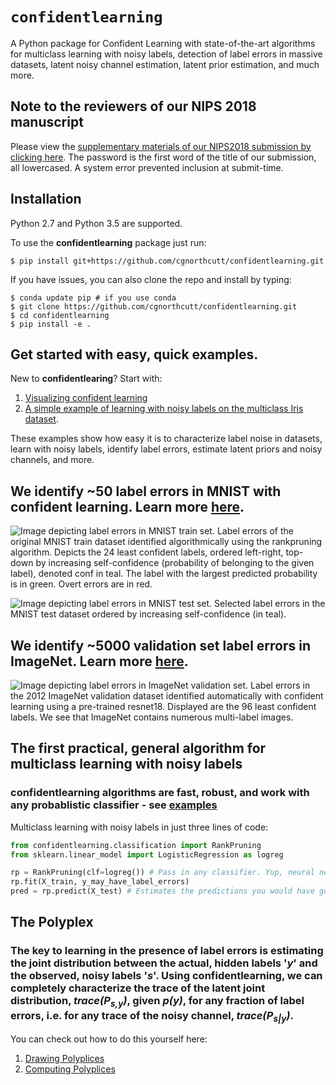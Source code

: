 # ```confidentlearning```
A Python package for Confident Learning with state-of-the-art algorithms for multiclass learning with noisy labels, detection of label errors in massive datasets, latent noisy channel estimation, latent prior estimation, and much more.

## Note to the reviewers of our NIPS 2018 manuscript
Please view the [supplementary materials of our NIPS2018 submission by clicking here](https://www.dropbox.com/s/n8hydz9zj6skqwg/nips2018_confident_learning_supplements.pdf?dl=0). The password is the first word of the title of our submission, all lowercased. A system error prevented inclusion at submit-time. 

## Installation

Python 2.7 and Python 3.5 are supported.

To use the **confidentlearning** package just run:

```
$ pip install git+https://github.com/cgnorthcutt/confidentlearning.git
```

If you have issues, you can also clone the repo and install by typing:

```
$ conda update pip # if you use conda
$ git clone https://github.com/cgnorthcutt/confidentlearning.git
$ cd confidentlearning
$ pip install -e .
```

## Get started with easy, quick examples.

New to **confidentlearing**? Start with:

1. [Visualizing confident learning](examples/visualizing_confident_learning.ipynb)
2. [A simple example of learning with noisy labels on the multiclass Iris dataset](examples/iris_simple_example.ipynb). 

These examples show how easy it is to characterize label noise in datasets, learn with noisy labels, identify label errors, estimate latent priors and noisy channels, and more.

## We identify ~50 label errors in MNIST with confident learning. Learn more [here](finding_MNIST_label_errors).
![Image depicting label errors in MNIST train set.](https://raw.githubusercontent.com/cgnorthcutt/confidentlearning/master/img/mnist_training_label_errors24_prune_by_noise_rate.png)
Label errors of the original MNIST train dataset identified algorithmically using the rankpruning algorithm. Depicts the 24 least confident labels, ordered left-right, top-down by increasing self-confidence (probability of belonging to the given label), denoted conf in teal. The label with the largest predicted probability is in green. Overt errors are in red.

![Image depicting label errors in MNIST test set.](https://raw.githubusercontent.com/cgnorthcutt/confidentlearning/master/img/mnist_test_label_errors8.png)
 Selected label errors in the MNIST test dataset ordered by increasing self-confidence (in teal).

## We identify ~5000 validation set label errors in ImageNet. Learn more [here](finding_ImageNet_label_errors).
![Image depicting label errors in ImageNet validation set.](https://raw.githubusercontent.com/cgnorthcutt/confidentlearning/master/img/imagenet_validation_label_errors_96_prune_by_noise_rate.jpg)
Label errors in the 2012 ImageNet validation dataset identified automatically with confident learning using a pre-trained resnet18. Displayed are the 96 least confident labels. We see that ImageNet contains numerous multi-label images.


## The first practical, general algorithm for multiclass learning with noisy labels
### **confidentlearning** algorithms are fast, robust, and work with any probablistic classifier - see [examples](examples)
Multiclass learning with noisy labels in just three lines of code:

```python
from confidentlearning.classification import RankPruning
from sklearn.linear_model import LogisticRegression as logreg

rp = RankPruning(clf=logreg()) # Pass in any classifier. Yup, neural networks work, too.
rp.fit(X_train, y_may_have_label_errors)
pred = rp.predict(X_test) # Estimates the predictions you would have gotten had you trained without label errors.
``` 

## The Polyplex 
### The key to learning in the presence of label errors is estimating the joint distribution between the actual, hidden labels '*y*' and the observed, noisy labels '*s*'. Using **confidentlearning**, we can completely characterize the trace of the latent joint distribution, *trace(P<sub>s,y</sub>)*, given *p(y)*, for any fraction of label errors, i.e. for any trace of the noisy channel, *trace(P<sub>s|y</sub>)*.
You can check out how to do this yourself here:
1. [Drawing Polyplices](examples/drawing_polyplices.ipynb)
2. [Computing Polyplices](confidentlearning/polyplex.ipynb)
